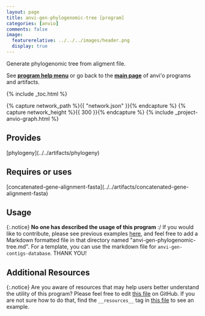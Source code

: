 ```yaml
---
layout: page
title: anvi-gen-phylogenomic-tree [program]
categories: [anvio]
comments: false
image:
  featurerelative: ../../../images/header.png
  display: true
---
```


Generate phylogenomic tree from aligment file.

See **[program help menu](../../../vignette#anvi-gen-phylogenomic-tree)** or go back to the **[main page](../../)** of anvi'o programs and artifacts.


{% include _toc.html %}
<div id="svg" class="subnetwork"></div>
{% capture network_path %}{{ "network.json" }}{% endcapture %}
{% capture network_height %}{{ 300 }}{% endcapture %}
{% include _project-anvio-graph.html %}


## Provides

<p style="text-align: left" markdown="1"><span class="artifact-p">[phylogeny](../../artifacts/phylogeny)</span></p>

## Requires or uses

<p style="text-align: left" markdown="1"><span class="artifact-r">[concatenated-gene-alignment-fasta](../../artifacts/concatenated-gene-alignment-fasta)</span></p>

## Usage


{:.notice}
**No one has described the usage of this program** :/ If you would like to contribute, please see previous examples [here](https://github.com/merenlab/anvio/tree/master/anvio/docs/programs), and feel free to add a Markdown formatted file in that directory named "anvi-gen-phylogenomic-tree.md". For a template, you can use the markdown file for `anvi-gen-contigs-database`. THANK YOU!


## Additional Resources



{:.notice}
Are you aware of resources that may help users better understand the utility of this program? Please feel free to edit [this file](https://github.com/merenlab/anvio/tree/master/bin/anvi-gen-phylogenomic-tree) on GitHub. If you are not sure how to do that, find the `__resources__` tag in [this file](https://github.com/merenlab/anvio/blob/master/bin/anvi-interactive) to see an example.
